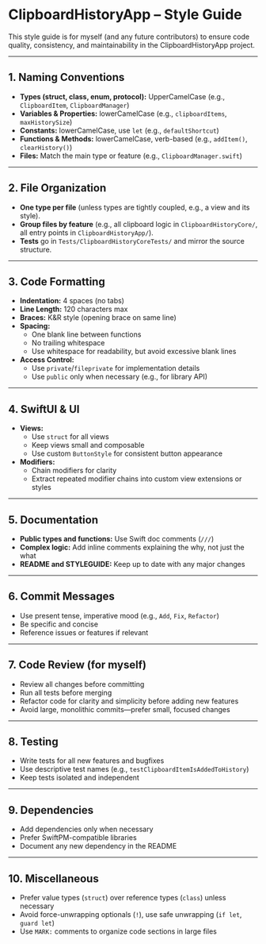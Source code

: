 # ClipboardHistoryApp – Style Guide

This style guide is for myself (and any future contributors) to ensure code quality, consistency, and maintainability in the ClipboardHistoryApp project.

---

## 1. Naming Conventions
- **Types (struct, class, enum, protocol):** UpperCamelCase (e.g., `ClipboardItem`, `ClipboardManager`)
- **Variables & Properties:** lowerCamelCase (e.g., `clipboardItems`, `maxHistorySize`)
- **Constants:** lowerCamelCase, use `let` (e.g., `defaultShortcut`)
- **Functions & Methods:** lowerCamelCase, verb-based (e.g., `addItem()`, `clearHistory()`)
- **Files:** Match the main type or feature (e.g., `ClipboardManager.swift`)

---

## 2. File Organization
- **One type per file** (unless types are tightly coupled, e.g., a view and its style).
- **Group files by feature** (e.g., all clipboard logic in `ClipboardHistoryCore/`, all entry points in `ClipboardHistoryApp/`).
- **Tests** go in `Tests/ClipboardHistoryCoreTests/` and mirror the source structure.

---

## 3. Code Formatting
- **Indentation:** 4 spaces (no tabs)
- **Line Length:** 120 characters max
- **Braces:** K&R style (opening brace on same line)
- **Spacing:**
  - One blank line between functions
  - No trailing whitespace
  - Use whitespace for readability, but avoid excessive blank lines
- **Access Control:**
  - Use `private`/`fileprivate` for implementation details
  - Use `public` only when necessary (e.g., for library API)

---

## 4. SwiftUI & UI
- **Views:**
  - Use `struct` for all views
  - Keep views small and composable
  - Use custom `ButtonStyle` for consistent button appearance
- **Modifiers:**
  - Chain modifiers for clarity
  - Extract repeated modifier chains into custom view extensions or styles

---

## 5. Documentation
- **Public types and functions:** Use Swift doc comments (`///`)
- **Complex logic:** Add inline comments explaining the why, not just the what
- **README and STYLEGUIDE:** Keep up to date with any major changes

---

## 6. Commit Messages
- Use present tense, imperative mood (e.g., `Add`, `Fix`, `Refactor`)
- Be specific and concise
- Reference issues or features if relevant

---

## 7. Code Review (for myself)
- Review all changes before committing
- Run all tests before merging
- Refactor code for clarity and simplicity before adding new features
- Avoid large, monolithic commits—prefer small, focused changes

---

## 8. Testing
- Write tests for all new features and bugfixes
- Use descriptive test names (e.g., `testClipboardItemIsAddedToHistory`)
- Keep tests isolated and independent

---

## 9. Dependencies
- Add dependencies only when necessary
- Prefer SwiftPM-compatible libraries
- Document any new dependency in the README

---

## 10. Miscellaneous
- Prefer value types (`struct`) over reference types (`class`) unless necessary
- Avoid force-unwrapping optionals (`!`), use safe unwrapping (`if let`, `guard let`)
- Use `MARK:` comments to organize code sections in large files 
